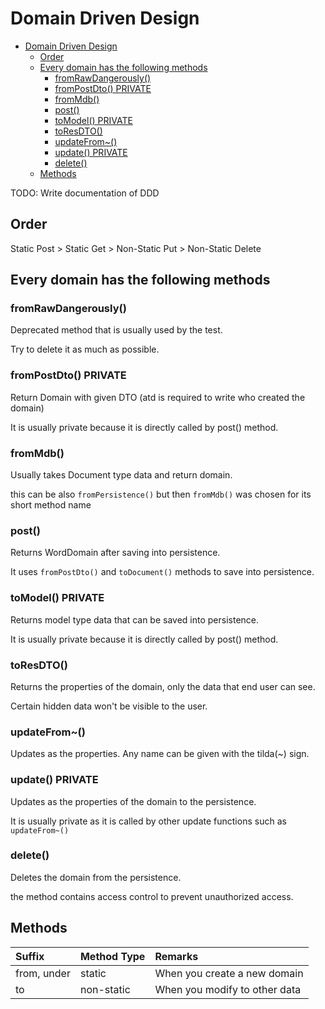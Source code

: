 # Domain Driven Design

<!-- TOC -->

- [Domain Driven Design](#domain-driven-design)
  - [Order](#order)
  - [Every domain has the following methods](#every-domain-has-the-following-methods)
    - [fromRawDangerously()](#fromrawdangerously)
    - [fromPostDto() PRIVATE](#frompostdto-private)
    - [fromMdb()](#frommdb)
    - [post()](#post)
    - [toModel() PRIVATE](#tomodel-private)
    - [toResDTO()](#toresdto)
    - [updateFrom~()](#updatefrom)
    - [update() PRIVATE](#update-private)
    - [delete()](#delete)
  - [Methods](#methods)

<!-- /TOC -->

TODO: Write documentation of DDD

## Order

Static Post > Static Get > Non-Static Put > Non-Static Delete


## Every domain has the following methods

### fromRawDangerously()

Deprecated method that is usually used by the test.

Try to delete it as much as possible.


### fromPostDto() PRIVATE

Return Domain with given DTO (atd is required to write who created the domain)

It is usually private because it is directly called by post() method.


### fromMdb()

Usually takes Document type data and return domain.

this can be also `fromPersistence()` but then `fromMdb()` was chosen for its short method name


### post()

Returns WordDomain after saving into persistence.

It uses `fromPostDto()` and `toDocument()` methods to save into persistence.

### toModel() PRIVATE

Returns model type data that can be saved into persistence.

It is usually private because it is directly called by post() method.


### toResDTO()

Returns the properties of the domain, only the data that end user can see.

Certain hidden data won't be visible to the user.



### updateFrom~()

Updates as the properties. Any name can be given with the tilda(~) sign.


### update() PRIVATE

Updates as the properties of the domain to the persistence.

It is usually private as it is called by other update functions such as `updateFrom~()`


### delete()

Deletes the domain from the persistence.

the method contains access control to prevent unauthorized access.



## Methods

| Suffix      | Method Type | Remarks                       |
|:------------|:------------|:------------------------------|
| from, under | static      | When you create a new domain  |
| to          | non-static  | When you modify to other data |
